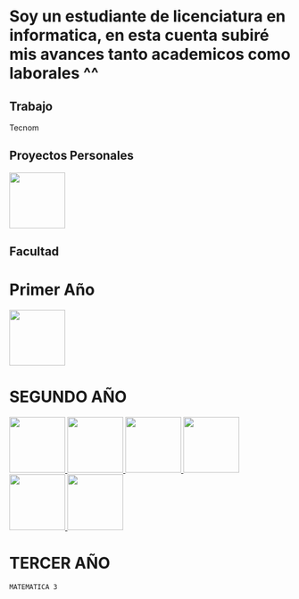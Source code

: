 
# Soy un estudiante de licenciatura en informatica, en esta cuenta subiré mis avances tanto academicos como laborales ^^

## Trabajo
  Tecnom
## Proyectos Personales
  <a href="https://github.com/FranLorenzoo/FranLorenzoo.github.io">
        <img height="100px" src="https://github-readme-stats.vercel.app/api/pin/?username=FranLorenzoo&repo=FranLorenzoo.github.io&theme=dark" />
  </a>
  

## Facultad

  # Primer Año
    
  <a href="https://github.com/FranLorenzoo/Taller">
        <img height="100px" src="https://github-readme-stats.vercel.app/api/pin/?username=FranLorenzoo&repo=Taller&theme=dark" />
  </a>

  # SEGUNDO AÑO
  <a href="https://github.com/FranLorenzoo/Orientado-Objetos-1">
        <img height="100px" src="https://github-readme-stats.vercel.app/api/pin/?username=FranLorenzoo&repo=Orientado-Objetos-1&theme=dark" />
  </a>
  
  <a href="https://github.com/FranLorenzoo/Seminario-.net">
        <img height="100px" src="https://github-readme-stats.vercel.app/api/pin/?username=FranLorenzoo&repo=Seminario-.net&theme=dark" />
  </a>
  <a href="https://github.com/FranLorenzoo/Introducci-n-a-Sistemas-Operativos">
        <img height="100px" src="https://github-readme-stats.vercel.app/api/pin/?username=FranLorenzoo&repo=Introducci-n-a-Sistemas-Operativos&theme=dark" />
  </a>
  
    
  <a href="https://github.com/FranLorenzoo/Algoritmos-y-Estructuras-de-Datos">
        <img height="100px" src="https://github-readme-stats.vercel.app/api/pin/?username=FranLorenzoo&repo=Algoritmos-y-Estructuras-de-Datos&theme=dark" />
  </a>
    
  <a href="https://github.com/FranLorenzoo/Ingeneria-de-Software-1">
        <img height="100px" src="https://github-readme-stats.vercel.app/api/pin/?username=FranLorenzoo&repo=Ingeneria-de-Software-1&theme=dark" />
  </a>
  
  <a href="https://github.com/FranLorenzoo/Fundamento-de-Organizaci-n-de-Datos">
        <img height="100px" src="https://github-readme-stats.vercel.app/api/pin/?username=FranLorenzoo&repo=Fundamento-de-Organizaci-n-de-Datos&theme=dark" />
  </a>
    

  # TERCER AÑO
    MATEMATICA 3
<!--
**FranLorenzoo/FranLorenzoo** is a ✨ _special_ ✨ repository because its `README.md` (this file) appears on your GitHub profile.


Here are some ideas to get you started:

- 🔭 I’m currently working on ...
- 🌱 I’m currently learning ...
- 👯 I’m looking to collaborate on ...
- 🤔 I’m looking for help with ...
- 💬 Ask me about ...
- 📫 How to reach me: ...
- 😄 Pronouns: ...
- ⚡ Fun fact: ...
-->
